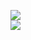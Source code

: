 [![](https://img.shields.io/badge/Made%20With-Github%20Spray-lightgrey.svg?style=for-the-badge&logo=github)](https://github.com/Annihil/github-spray#10772)  
[![](https://i.imgur.com/2DrTn0Z.gif)](https://github.com/Annihil/github-spray)